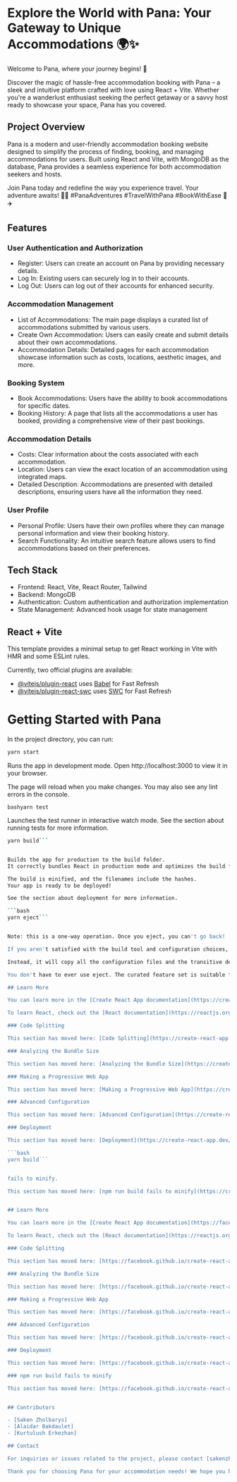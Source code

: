 # Explore the World with Pana: Your Gateway to Unique Accommodations 🌍✨
Welcome to Pana, where your journey begins! 🚀

Discover the magic of hassle-free accommodation booking with Pana – a sleek and intuitive platform crafted with love using React + Vite. Whether you're a wanderlust enthusiast seeking the perfect getaway or a savvy host ready to showcase your space, Pana has you covered.


## Project Overview

Pana is a modern and user-friendly accommodation booking website designed to simplify the process of finding, booking, and managing accommodations for users. Built using React and Vite, with MongoDB as the database, Pana provides a seamless experience for both accommodation seekers and hosts.

Join Pana today and redefine the way you experience travel. Your adventure awaits! 🌟🏡 #PanaAdventures #TravelWithPana #BookWithEase 🌈✈️

## Features

### User Authentication and Authorization

- Register: Users can create an account on Pana by providing necessary details.
- Log In: Existing users can securely log in to their accounts.
- Log Out: Users can log out of their accounts for enhanced security.

### Accommodation Management

- List of Accommodations: The main page displays a curated list of accommodations submitted by various users.
- Create Own Accommodation: Users can easily create and submit details about their own accommodations.
- Accommodation Details: Detailed pages for each accommodation showcase information such as costs, locations, aesthetic images, and more.

### Booking System

- Book Accommodations: Users have the ability to book accommodations for specific dates.
- Booking History: A page that lists all the accommodations a user has booked, providing a comprehensive view of their past bookings.

### Accommodation Details

- Costs: Clear information about the costs associated with each accommodation.
- Location: Users can view the exact location of an accommodation using integrated maps.
- Detailed Description: Accommodations are presented with detailed descriptions, ensuring users have all the information they need.

### User Profile

- Personal Profile: Users have their own profiles where they can manage personal information and view their booking history.
- Search Functionality: An intuitive search feature allows users to find accommodations based on their preferences.

## Tech Stack

- Frontend: React, Vite, React Router, Tailwind
- Backend: MongoDB
- Authentication: Custom authentication and authorization implementation
- State Management: Advanced hook usage for state management


## React + Vite

This template provides a minimal setup to get React working in Vite with HMR and some ESLint rules.

Currently, two official plugins are available:

- [@vitejs/plugin-react](https://github.com/vitejs/vite-plugin-react/blob/main/packages/plugin-react/README.md) uses [Babel](https://babeljs.io/) for Fast Refresh
- [@vitejs/plugin-react-swc](https://github.com/vitejs/vite-plugin-react-swc) uses [SWC](https://swc.rs/) for Fast Refresh


# Getting Started with Pana

In the project directory, you can run:

```bash 
yarn start
```


Runs the app in development mode.
Open http://localhost:3000 to view it in your browser.

The page will reload when you make changes.
You may also see any lint errors in the console.

```bashyarn test```


Launches the test runner in interactive watch mode.
See the section about running tests for more information.

```bash
yarn build```


Builds the app for production to the build folder.
It correctly bundles React in production mode and optimizes the build for the best performance.

The build is minified, and the filenames include the hashes.
Your app is ready to be deployed!

See the section about deployment for more information.

```bash
yarn eject```


Note: this is a one-way operation. Once you eject, you can't go back!

If you aren't satisfied with the build tool and configuration choices, you can eject at any time. This command will remove the single build dependency from your project.

Instead, it will copy all the configuration files and the transitive dependencies (webpack, Babel, ESLint, etc.) right into your project so you have full control over them. All of the commands except eject will still work, but they will point to the copied scripts so you can tweak them. At this point, you're on your own.

You don't have to ever use eject. The curated feature set is suitable for small and middle deployments, and you shouldn't feel obligated to use this feature. However, we understand that this tool wouldn't be useful if you couldn't customize it when you are ready for it.

## Learn More

You can learn more in the [Create React App documentation](https://create-react-app.dev/docs/getting-started/).

To learn React, check out the [React documentation](https://reactjs.org/).

### Code Splitting

This section has moved here: [Code Splitting](https://create-react-app.dev/docs/code-splitting).

### Analyzing the Bundle Size

This section has moved here: [Analyzing the Bundle Size](https://create-react-app.dev/docs/analyzing-the-bundle-size).

### Making a Progressive Web App

This section has moved here: [Making a Progressive Web App](https://create-react-app.dev/docs/making-a-progressive-web-app).

### Advanced Configuration

This section has moved here: [Advanced Configuration](https://create-react-app.dev/docs/advanced-configuration).

### Deployment

This section has moved here: [Deployment](https://create-react-app.dev/docs/deployment).

```bash
yarn build```


fails to minify.

This section has moved here: [npm run build fails to minify](https://create-react-app.dev/docs/troubleshooting#npm-run-build-fails-to-minify).


## Learn More

You can learn more in the [Create React App documentation](https://facebook.github.io/create-react-app/docs/getting-started).

To learn React, check out the [React documentation](https://reactjs.org/).

### Code Splitting

This section has moved here: [https://facebook.github.io/create-react-app/docs/code-splitting](https://facebook.github.io/create-react-app/docs/code-splitting)

### Analyzing the Bundle Size

This section has moved here: [https://facebook.github.io/create-react-app/docs/analyzing-the-bundle-size](https://facebook.github.io/create-react-app/docs/analyzing-the-bundle-size)

### Making a Progressive Web App

This section has moved here: [https://facebook.github.io/create-react-app/docs/making-a-progressive-web-app](https://facebook.github.io/create-react-app/docs/making-a-progressive-web-app)

### Advanced Configuration

This section has moved here: [https://facebook.github.io/create-react-app/docs/advanced-configuration](https://facebook.github.io/create-react-app/docs/advanced-configuration)

### Deployment

This section has moved here: [https://facebook.github.io/create-react-app/docs/deployment](https://facebook.github.io/create-react-app/docs/deployment)

### npm run build fails to minify

This section has moved here: [https://facebook.github.io/create-react-app/docs/troubleshooting#npm-run-build-fails-to-minify](https://facebook.github.io/create-react-app/docs/troubleshooting#npm-run-build-fails-to-minify)


## Contributors

- [Saken Zholbarys]
- [Alaidar Bakdaulet]
- [Kurtulush Erkezhan]

## Contact

For inquiries or issues related to the project, please contact [sakenzholbarys@gmail.com].

Thank you for choosing Pana for your accommodation needs! We hope you have a pleasant experience using our platform.
